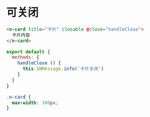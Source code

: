 # 可关闭
```html
<n-card title="卡片" closable @close="handleClose">
  卡片内容
</n-card>
```
```js
export default {
  methods: {
    handleClose () {
      this.$NMessage.info('卡片关闭')
    }
  }
}
```
```css
.n-card {
  max-width: 300px;
}
```

